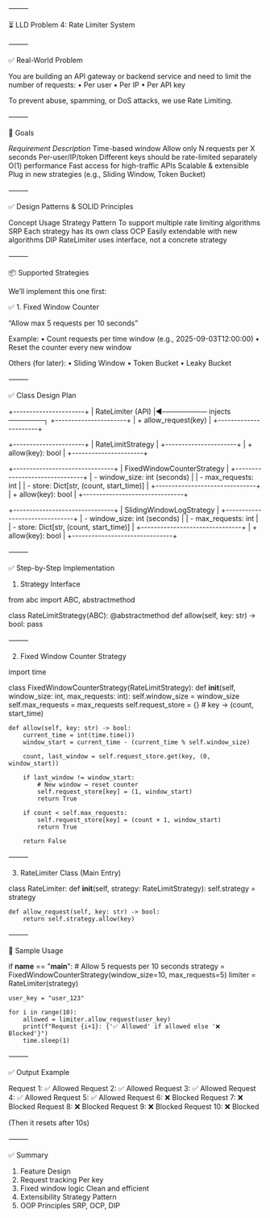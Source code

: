 ⸻

⏳ LLD Problem 4: Rate Limiter System

⸻

✅ Real-World Problem

You are building an API gateway or backend service and need to limit the number of requests:
	•	Per user
	•	Per IP
	•	Per API key

To prevent abuse, spamming, or DoS attacks, we use Rate Limiting.

⸻

🎯 Goals

*Requirement	Description*
Time-based window	Allow only N requests per X seconds
Per-user/IP/token	Different keys should be rate-limited separately
O(1) performance	Fast access for high-traffic APIs
Scalable & extensible	Plug in new strategies (e.g., Sliding Window, Token Bucket)


⸻

✅ Design Patterns & SOLID Principles

Concept	Usage
Strategy Pattern	To support multiple rate limiting algorithms
SRP	Each strategy has its own class
OCP	Easily extendable with new algorithms
DIP	RateLimiter uses interface, not a concrete strategy


⸻

📦 Supported Strategies

We’ll implement this one first:

✅ 1. Fixed Window Counter

“Allow max 5 requests per 10 seconds”

Example:
	•	Count requests per time window (e.g., 2025-09-03T12:00:00)
	•	Reset the counter every new window

Others (for later):
	•	Sliding Window
	•	Token Bucket
	•	Leaky Bucket

⸻

✅ Class Design Plan

+----------------------+
|   RateLimiter (API)  |◄───────── injects ───────┐
+----------------------+
| + allow_request(key) |
+----------------------+

+----------------------+
| RateLimitStrategy    |  <interface>
+----------------------+
| + allow(key): bool   |
+----------------------+

+-------------------------------+
| FixedWindowCounterStrategy    |
+-------------------------------+
| - window_size: int (seconds) |
| - max_requests: int          |
| - store: Dict[str, (count, start_time)] |
+-------------------------------+
| + allow(key): bool           |
+-------------------------------+

+-------------------------------+
| SlidingWindowLogStrategy    |
+-------------------------------+
| - window_size: int (seconds) |
| - max_requests: int          |
| - store: Dict[str, (count, start_time)] |
+-------------------------------+
| + allow(key): bool           |
+-------------------------------+

⸻

✅ Step-by-Step Implementation

1. Strategy Interface

from abc import ABC, abstractmethod

class RateLimitStrategy(ABC):
    @abstractmethod
    def allow(self, key: str) -> bool:
        pass


⸻

2. Fixed Window Counter Strategy

import time

class FixedWindowCounterStrategy(RateLimitStrategy):
    def __init__(self, window_size: int, max_requests: int):
        self.window_size = window_size
        self.max_requests = max_requests
        self.request_store = {}  # key -> (count, start_time)

    def allow(self, key: str) -> bool:
        current_time = int(time.time())
        window_start = current_time - (current_time % self.window_size)

        count, last_window = self.request_store.get(key, (0, window_start))

        if last_window != window_start:
            # New window → reset counter
            self.request_store[key] = (1, window_start)
            return True

        if count < self.max_requests:
            self.request_store[key] = (count + 1, window_start)
            return True

        return False


⸻

3. RateLimiter Class (Main Entry)

class RateLimiter:
    def __init__(self, strategy: RateLimitStrategy):
        self.strategy = strategy

    def allow_request(self, key: str) -> bool:
        return self.strategy.allow(key)


⸻

🧪 Sample Usage

if __name__ == "__main__":
    # Allow 5 requests per 10 seconds
    strategy = FixedWindowCounterStrategy(window_size=10, max_requests=5)
    limiter = RateLimiter(strategy)

    user_key = "user_123"

    for i in range(10):
        allowed = limiter.allow_request(user_key)
        print(f"Request {i+1}: {'✅ Allowed' if allowed else '❌ Blocked'}")
        time.sleep(1)


⸻

✅ Output Example

Request 1: ✅ Allowed
Request 2: ✅ Allowed
Request 3: ✅ Allowed
Request 4: ✅ Allowed
Request 5: ✅ Allowed
Request 6: ❌ Blocked
Request 7: ❌ Blocked
Request 8: ❌ Blocked
Request 9: ❌ Blocked
Request 10: ❌ Blocked

(Then it resets after 10s)



⸻

✅ Summary

1. Feature	Design
2. Request tracking	Per key
3. Fixed window logic	Clean and efficient
4. Extensibility	Strategy Pattern
5. OOP Principles	SRP, OCP, DIP


